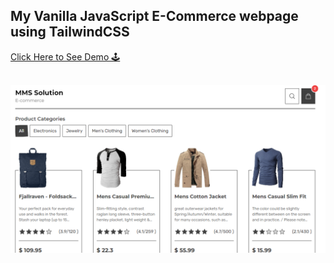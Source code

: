 ## My Vanilla JavaScript E-Commerce webpage using TailwindCSS

<div>
   <a href="https://product-card-managment-system.netlify.app/" target="_blank">
   Click Here to See Demo 🕹️
  </a>
</div>
<br/>

![e-commerce webpage](https://github.com/Hanhtunaung97/JS-sample-card-management/blob/1c6bd787ce55cc50ba53a53bd7ac15787c03b958/public/img/cover.PNG)
